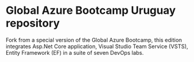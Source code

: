 # Global Azure Bootcamp Uruguay repository

Fork from a special version of the Global Azure Bootcamp, this edition integrates Asp.Net Core application, Visual Studio Team Service (VSTS), Entity Framework (EF) in a suite of seven DevOps labs.
